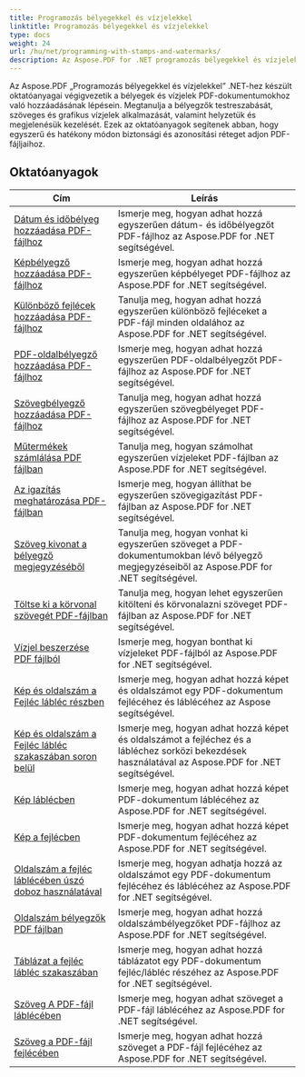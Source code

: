 ```yaml
---
title: Programozás bélyegekkel és vízjelekkel
linktitle: Programozás bélyegekkel és vízjelekkel
type: docs
weight: 24
url: /hu/net/programming-with-stamps-and-watermarks/
description: Az Aspose.PDF for .NET programozás bélyegekkel és vízjelekkel oktatóanyagai megtanítják Önnek, hogyan adhat hozzá biztonsági és személyre szabott elemeket PDF-dokumentumaihoz.
---
```


Az Aspose.PDF „Programozás bélyegekkel és vízjelekkel” .NET-hez készült oktatóanyagai végigvezetik a bélyegek és vízjelek PDF-dokumentumokhoz való hozzáadásának lépésein. Megtanulja a bélyegzők testreszabását, szöveges és grafikus vízjelek alkalmazását, valamint helyzetük és megjelenésük kezelését. Ezek az oktatóanyagok segítenek abban, hogy egyszerű és hatékony módon biztonsági és azonosítási réteget adjon PDF-fájljaihoz.

## Oktatóanyagok
| Cím | Leírás |
| --- | --- | 
| [Dátum és időbélyeg hozzáadása PDF-fájlhoz](./add-date-time-stamp/) | Ismerje meg, hogyan adhat hozzá egyszerűen dátum- és időbélyegzőt PDF-fájlhoz az Aspose.PDF for .NET segítségével. |  
| [Képbélyegző hozzáadása PDF-fájlhoz](./add-image-stamp/) | Ismerje meg, hogyan adhat hozzá egyszerűen képbélyeget PDF-fájlhoz az Aspose.PDF for .NET segítségével. |  
| [Különböző fejlécek hozzáadása PDF-fájlhoz](./adding-different-headers/) | Tanulja meg, hogyan adhat hozzá egyszerűen különböző fejléceket a PDF-fájl minden oldalához az Aspose.PDF for .NET segítségével. |  
| [PDF-oldalbélyegző hozzáadása PDF-fájlhoz](./add-pdf-page-stamp/) | Ismerje meg, hogyan adhat hozzá egyszerűen PDF-oldalbélyegzőt PDF-fájlhoz az Aspose.PDF for .NET segítségével. |  
| [Szövegbélyegző hozzáadása PDF-fájlhoz](./add-text-stamp/) | Tanulja meg, hogyan adhat hozzá egyszerűen szövegbélyeget PDF-fájlhoz az Aspose.PDF for .NET segítségével. |  
| [Műtermékek számlálása PDF fájlban](./counting-artifacts/) | Tanulja meg, hogyan számolhat egyszerűen vízjeleket PDF-fájlban az Aspose.PDF for .NET segítségével. |  
| [Az igazítás meghatározása PDF-fájlban](./define-alignment/) | Ismerje meg, hogyan állíthat be egyszerűen szövegigazítást PDF-fájlban az Aspose.PDF for .NET segítségével. |  
| [Szöveg kivonat a bélyegző megjegyzéséből](./extract-text-from-stamp-annotation/) | Tanulja meg, hogyan vonhat ki egyszerűen szöveget a PDF-dokumentumokban lévő bélyegző megjegyzéseiből az Aspose.PDF for .NET segítségével. |  
| [Töltse ki a körvonal szövegét PDF-fájlban](./fill-stroke-text/) | Tanulja meg, hogyan lehet egyszerűen kitölteni és körvonalazni szöveget PDF-fájlban az Aspose.PDF for .NET segítségével. |  
| [Vízjel beszerzése PDF fájlból](./get-watermark/) | Ismerje meg, hogyan bonthat ki vízjeleket PDF-fájlból az Aspose.PDF for .NET segítségével. |  
| [Kép és oldalszám a Fejléc lábléc részben](./image-and-page-number-in-header-footer-section/) | Ismerje meg, hogyan adhat hozzá képet és oldalszámot egy PDF-dokumentum fejlécéhez és láblécéhez az Aspose segítségével. |  
| [Kép és oldalszám a Fejléc lábléc szakaszában soron belül](./image-and-page-number-in-header-footer-section-inline/) | Ismerje meg, hogyan adhat hozzá képet és oldalszámot a fejléchez és a lábléchez sorközi bekezdések használatával az Aspose.PDF for .NET segítségével. |  
| [Kép láblécben](./image-in-footer/) | Ismerje meg, hogyan adhat hozzá képet PDF-dokumentum láblécéhez az Aspose.PDF for .NET segítségével. |  
| [Kép a fejlécben](./image-in-header/) | Ismerje meg, hogyan adhat hozzá képet PDF-dokumentum fejlécéhez az Aspose.PDF for .NET segítségével. |  
| [Oldalszám a fejléc láblécében úszó doboz használatával](./page-number-in-header-footer-using-floating-box/) | Ismerje meg, hogyan adhatja hozzá az oldalszámot egy PDF-dokumentum fejlécéhez és láblécéhez az Aspose.PDF for .NET segítségével. |  
| [Oldalszám bélyegzők PDF fájlban](./page-number-stamps/) | Ismerje meg, hogyan adhat hozzá oldalszámbélyegzőket PDF-fájlhoz az Aspose.PDF for .NET segítségével. |  
| [Táblázat a fejléc lábléc szakaszában](./table-in-header-footer-section/) | Ismerje meg, hogyan adhat hozzá táblázatot egy PDF-dokumentum fejléc/lábléc részéhez az Aspose.PDF for .NET segítségével. |  
| [Szöveg A PDF-fájl láblécében](./text-in-footer/) | Ismerje meg, hogyan adhat szöveget a PDF-fájl láblécéhez az Aspose.PDF for .NET segítségével. |  
| [Szöveg a PDF-fájl fejlécében](./text-in-header/) | Ismerje meg, hogyan adhat hozzá szöveget a PDF-fájl fejlécéhez az Aspose.PDF for .NET segítségével. |  